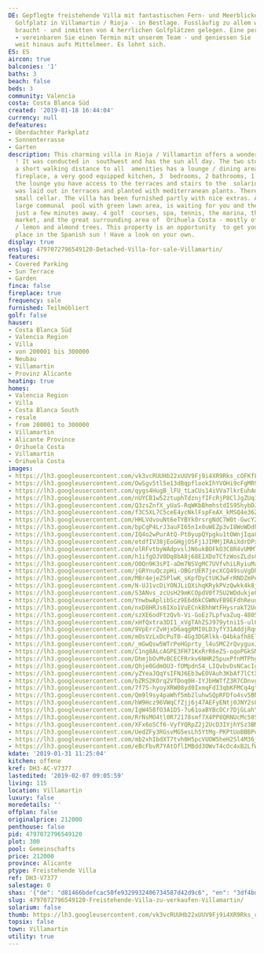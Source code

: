 ```yaml
---
DE: Gepflegte freistehende Villa mit fantastischen Fern- und Meerblicken - direkt  am
  Golfplatz in Villamartin / Rioja - in Bestlage. Fussläufig zu allem was man  so
  braucht - und inmitten von 4 herrlichen Golfplätzen gelegen. Eine perfekte  Lage
  - vereinbaren Sie einen Termin mit unserem Team - und geniessen Sie  die Blicke
  weit hinaus aufs Mittelmeer. Es lohnt sich.
ES: ES
aircon: true
balconies: '1'
baths: 3
beach: false
beds: 3
community: Valencia
costa: Costa Blanca Süd
created: '2019-01-18 16:44:04'
currency: null
defeatures:
- Überdachter Parkplatz
- Sonnenterrasse
- Garten
description: This charming villa in Rioja / Villamartin offers a wonderful sea view
  ! It was conducted in  southwest and has the sun all day. The two storey villa in
  a short walking distance to all  amenities has a lounge / dining area with open
  fireplace, a very good equipped kitchen, 3  bedrooms, 2 bathrooms, 1 toilet. From
  the lounge you have access to the terraces and stairs to the  solarium. The garden
  was laid out in terraces and planted with mediterranean plants. There is also  a
  small cellar. The villa has been furnished partly with nice extras. A beautiful
  large communal  pool with green lawn area, is waiting for you and the beaches are
  just a few minutes away. 4 golf  courses, spa, tennis, the marina, the Spanish weekly
  market, and the great surrounding area of  Orihuela Costa - mostly offering orange
  / lemon and almond trees. This property is an opportunity  to get your own perfect
  place in the Spanish sun ! Have a look on your own.
display: true
enslug: 4797072796549120-Detached-Villa-for-sale-Villamartin/
features:
- Covered Parking
- Sun Terrace
- Garden
finca: false
fireplace: true
frequency: sale
furnished: Teilmöbliert
golf: false
hauser:
- Costa Blanca Süd
- Valencia Region
- Villa
- von 200001 bis 300000
- Neubau
- Villamartin
- Provinz Alicante
heating: true
homes:
- Valencia Region
- Villa
- Costa Blanca South
- resale
- from 200001 to 300000
- Villamartin
- Alicante Province
- Orihuela Costa
- Villamartin
- Orihuela Costa
images:
- https://lh3.googleusercontent.com/vk3vcRUUHb22xUUV9Fj9i4XR9Rks_cOFKfLuor9GV9qsfq-BUQZgCooZzAHii8WswnEeeQunr7wYQu8YfCua=w640-rj-e30-l100
- https://lh3.googleusercontent.com/OwSgv5tl5e13dBqpflookIhYVOHi9cFgMR919pMUdBBSi64v-PxhBxCgzYs3O2iXocP1NnTE6DqCv9SFBbs=w640-rj-e30-l100
- https://lh3.googleusercontent.com/qygs4HugB_lFU_tLaCUs14iVVa7lkrEuhAm5ON-2kQ3P1PA9GRDHqxfxm2eV5fla9NauJKuXH6UWk-70EgnR=w640-rj-e30-l100
- https://lh3.googleusercontent.com/nUYCB1w52ztuphTdznjfIFcRjP8ClJgZUq1KiMJkI77hNxa9rs0PaethI6Hl4VgMmeBEfKb8V1NIG3CRTEtcNQ=w640-rj-e30-l100
- https://lh3.googleusercontent.com/Q3zsZnfX_yUaS-RqWKbBhmhstdIS95hybDJfMfVbItmBHxI5VXFa3V3haKNeGFnc9iecrB6v76auJJ5_XkD_sw=w640-rj-e30-l100
- https://lh3.googleusercontent.com/f3C5XL7C5ceE4ycNklFspFeAX_kMSQ4e36ZFSbQ2oHvkRTsIphPjYIBVpaAieI2YdzEm94eU3Uy1aA1NOuQ=w640-rj-e30-l100
- https://lh3.googleusercontent.com/HHLVdvouNt6eTYBYk0rsrgNdC7W0t-GwcY2ZdXYwOJYgDdj5PcDBJupm98WarVf5Cvpcs7iZ8qeGAfTdt8hK=w640-rj-e30-l100
- https://lh3.googleusercontent.com/bpCqP4LrJ3auFI65n1x0uWEZp3vI8WoWDdhy4TzAUhPswRohUT_RYlBRtmP5If9VYEQOGe5MuqjUUfh9lLVd=w640-rj-e30-l100
- https://lh3.googleusercontent.com/IQ4o2wPurAtQ-Pt0yupQYpgku1tOWnjIqa8_06M9hFbeMbcJxVzr-Oxfs6O3Zs8piZwx7doCiZqiBuB9W42U=w640-rj-e30-l100
- https://lh3.googleusercontent.com/etdfIV38jEoGHgjOSFj1JIMMjIRAiXdrDPxXux4GZYCo2h-tNFnEGHnHCsPftwuhHfuE0SKUSG6pCqVY3HnXSg=w640-rj-e30-l100
- https://lh3.googleusercontent.com/olRFvtbyWAdpvslJN6ukBOFkO3C8R4vUMMThcJWlB-ixdU9FfRQ6o4bR-ddDCs9bEBazcCA0dhd6YE3slLVi=w640-rj-e30-l100
- https://lh3.googleusercontent.com/h1ifgOJV0Dq8bA8j68E1XDoTCfzWosZLdsGBDtiL6JQHZMr8OiA9IUjaT3NSgHmO9yW4IRXQ3LkKVKhXQLDm=w640-rj-e30-l100
- https://lh3.googleusercontent.com/O0Qn9K3sPI-aDm7NSVgMC7UVfvhiLRyiuMaQkJzTJWDKFrQLPH9p9Ld5jiJTet42BIgoojhj2czbhSLPLx2pRg=w640-rj-e30-l100
- https://lh3.googleusercontent.com/jGRYnuQczpHi-OBGrUER7jecXCQ49suVgDhkC67vm9hrA1p52ndt5GIki7ziTSKGDQgG-E4ynTLWsy-QOi_5qw=w640-rj-e30-l100
- https://lh3.googleusercontent.com/MBr4ejeZ5PlwK_sKpfDyCtUKJwFrRNDZmPeFLEQu1FfCQVObf6r6oGVHQJ6hyFH-HnmJipzMrAkegCHbaMyy=w640-rj-e30-l100
- https://lh3.googleusercontent.com/N-UJ1vcDiYONJLiQXihqKRykPVzQwkk4k8jPwb2nuifXoehv8gkjMSljzK_dKXrco6nPpu-zhOxl-_iFiqgQ=w640-rj-e30-l100
- https://lh3.googleusercontent.com/S3ANvs_zcUsH29mKCOpdV0f75U2WDdukje06xEo5rbYgrQRniUor8kCIXuPr9rXBkSe-N5B5-ufQfzMX0S51=w640-rj-e30-l100
- https://lh3.googleusercontent.com/YnwbwAplibScz9E6d6kCGWNvFB9EFdhReuujjdE95B3Gm5jkxBD-9eIzZ9pPfYd4puVf_YK4ivUIJ0jG7ns=w640-rj-e30-l100
- https://lh3.googleusercontent.com/nxD8HRJs6IXo1VuECnkBhhWtFHysrakT2UqX22WN2HHWpKWeY7GT1GvuVO7YjARw1L5XStYXKtPqlbI1iVk-=w640-rj-e30-l100
- https://lh3.googleusercontent.com/szXE6odFtzQvh-Vi-GoEz7LpfvaZuq-4805y6C0aA3PIAO7wdRZMsbHxRok4Y1ymddL0dyhmbteNGAQFSF8=w640-rj-e30-l100
- https://lh3.googleusercontent.com/xHfQxtra3DI1_xVgTAhZSJ979ytni15-ulOFt9Nitv1fGcx5VvBHZiyG0LEA8N8AAYAU4vaDYziSiRPSXj62=w640-rj-e30-l100
- https://lh3.googleusercontent.com/9VpErrZvHjxD6aqgRMI0LD3yfY31AddjRqmpDBp4vKITnCJcL0I85k8vkFdRW2zxUjxFXN56Enu5ms6HnEU2=w640-rj-e30-l100
- https://lh3.googleusercontent.com/mOsVzLxDcPuT0-4Gg3DGRlkk-Q4bkafh8ElX8el_Jh2t381XmNJCgexLQNUlJDbzgEHMGGPSWl_rT1A-Buw=w640-rj-e30-l100
- https://lh3.googleusercontent.com/_mGwQsw5WTrPeHGprty_l4uSMC2rQvyguxJwojks67kZX6JdwrpZSkmEz8xJ5fu124CXxwx-jLm6hSlSbFkpXQ=w640-rj-e30-l100
- https://lh3.googleusercontent.com/C1ng8ALcAGPE3FH71KxRrR6eZS-oqoPGkSMMyoUk5Ip6rMcOgmFW52IRJUSz_79sF7lJtHnWP8Zq3xAwM3k=w640-rj-e30-l100
- https://lh3.googleusercontent.com/DhmjbOvMvBCECFRrkv6NHR25puxPfnMTPhggHw_xGaUsZioR6Iq4WEv42prjiRHaOmfVv0UGRy8J8wXNO-pi=w640-rj-e30-l100
- https://lh3.googleusercontent.com/Qhje0GdmOU3-fOMpdn54_LIQvbvDsNCacIgSmxhUlHHOffoOxXuMODIrYcisLiFKl_PLtLZpvzYba507WsQVWQ=w640-rj-e30-l100
- https://lh3.googleusercontent.com/yZYeaJQqYsIFNJ6Eb3wEOVAuh3KbAf7lCtX4eyeOi91PmD3g7UleEpW98kvXMdube7cj0TRK7vlixxIJFwM=w640-rj-e30-l100
- https://lh3.googleusercontent.com/bZRS2KOrq2VfDoq0H-IYJbHWTfZ3R7CDnvgoWMn4OKZjgXth9h6S55j-WJEHSk66zJdpO5AkHzcZ5rARzGn-=w640-rj-e30-l100
- https://lh3.googleusercontent.com/7f7S-hyoyXRW08yd0IxmqFdI3qbKFMCq4gtO2ZCFuUprrxIgvYqKQwH-TeQeyJnuMbJy0RONeGPRL0My11Wo=w640-rj-e30-l100
- https://lh3.googleusercontent.com/Qm9l9sy4paWhf5mb2luhwSQpRFDfo4sv5BNCbG8sYuDfQ10obvOckSdGirLZhODWSQq6YZeJSl_1p8g9ujSu=w640-rj-e30-l100
- https://lh3.googleusercontent.com/hW9Hcz96VWqCfZjj6j47AEFyENtj0JNY2sQQNy2nYP7Q2Fi1KCIXNoBtFgybOPpXu1KXTPecAGKes0HRh_yK=w640-rj-e30-l100
- https://lh3.googleusercontent.com/IgW458fO3A1D5-7u61oaBYBcOCr7DjGLahY5BMPGSGz99WnIj99uAdqQIjaKCjqh854TgrNRwojNt9WCCpar=w640-rj-e30-l100
- https://lh3.googleusercontent.com/RrNsMO4tl0R72178smf7X4PP8QRNUcMc58Sl6bcCPxE18XsjljAwFjzv_WyCvXtJ-Gq465cFqAqy9oX7pQRajg=w640-rj-e30-l100
- https://lh3.googleusercontent.com/XFx6oSCf6-VyfYQRpZ2j2UcD3IYjhYSz3BMYIRGNOE3Jz9Eobs2UNP13ndTRf371_x-GiOMHW-k7ZZK0k-BB=w640-rj-e30-l100
- https://lh3.googleusercontent.com/UedZFy3RGsvMG5esLh5YtMg-PKPtUoBBBPo4Jg67urgW3Y9kclxXhGaPEFMeiMGwMUljGCMJQvlgGRGQIjI=w640-rj-e30-l100
- https://lh3.googleusercontent.com/mb2xhIbdXT7tvh0H5pcVUOW5heH2Sl4M36jTtZptzYfAtZXWUGFLatcAbNDDROeHZUW57a8UljBc65bEtPxi=w640-rj-e30-l100
- https://lh3.googleusercontent.com/eBcFbvR7YAtOflIMBdd3OWvT4cOc4xB2LfW-lmOypZZCZLrFcGz0Xhcmn-52iwFTLC15kjI1PJ8_dg9O5p4=w640-rj-e30-l100
kdate: '2019-01-31 11:25:04'
kitchen: offene
kref: DH3-AC-V7377
lastedited: '2019-02-07 09:05:59'
living: 115
location: Villamartin
luxury: false
moredetails: ''
offplan: false
originalprice: 212000
penthouse: false
pid: 4797072796549120
plot: 300
pool: Gemeinschafts
price: 212000
province: Alicante
ptype: Freistehende Villa
ref: DH3-V7377
salestage: 0
shas: '{"de": "d81466bdefcac50fe9329932406734587d42d9c6", "en": "3df4bd534f3fc807778de75c3e89c0cf251cd1cc"}'
slug: 4797072796549120-Freistehende-Villa-zu-verkaufen-Villamartin/
solarium: false
thumb: https://lh3.googleusercontent.com/vk3vcRUUHb22xUUV9Fj9i4XR9Rks_cOFKfLuor9GV9qsfq-BUQZgCooZzAHii8WswnEeeQunr7wYQu8YfCua=w400-h240-n-rj-e30-l100
topsix: false
town: Villamartin
utility: true
---
```

